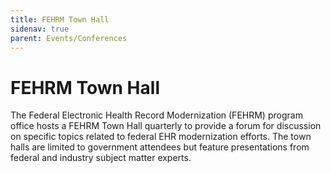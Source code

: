 ```yaml
---
title: FEHRM Town Hall
sidenav: true
parent: Events/Conferences
---
```

# FEHRM Town Hall

The Federal Electronic Health Record Modernization (FEHRM) program office hosts a FEHRM Town Hall quarterly to provide a forum for discussion on specific topics related to federal EHR modernization efforts. The town halls are limited to government attendees but feature presentations from federal and industry subject matter experts.